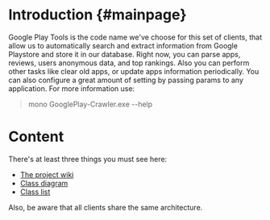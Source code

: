 Introduction {#mainpage}
============

Google Play Tools is the code name we've choose for this set of clients, 
that allow us to automatically search and extract information from Google Playstore 
and store it in our database. Right now, you can parse apps, reviews, users anonymous data, 
and top rankings. Also you can perform other tasks like clear old apps, 
or update apps information periodically. You can also configure a great amount of setting by passing 
params to any application. For more information use:

> mono GooglePlay-Crawler.exe --help

Content
=======
There's at least three things you must see here:

- [The project wiki](wiki.htm)
- [Class diagram](inherits.html)
- [Class list](annotated.html)

Also, be aware that all clients share the same architecture.
